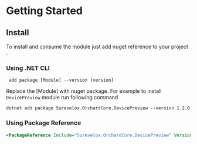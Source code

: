 # Getting Started

## Install

To install and consume the module just add nuget reference to your project .

### Using .NET CLI

```dotnetcli
 add package [Module] --version [version]
```
Replace the [Module] with nuget package. For example to install `DevicePreview` module run following command

```dotnetcli
dotnet add package Surevelox.OrchardCore.DevicePreview --version 1.2.0
```

### Using Package Reference

```xml
<PackageReference Include="Surevelox.OrchardCore.DevicePreview" Version="1.2.0" />
```


##
